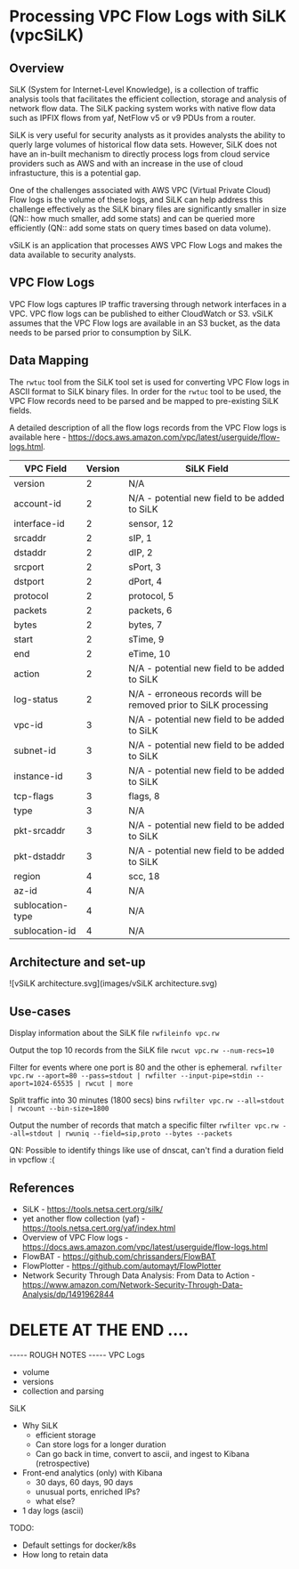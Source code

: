 # Processing VPC Flow Logs with SiLK (vpcSiLK)

## Overview 
SiLK (System for Internet-Level Knowledge), is a collection of traffic analysis tools that facilitates the efficient collection, storage and analysis of network flow data. The SiLK packing system works with native flow data such as IPFIX flows from yaf, NetFlow v5 or v9 PDUs from a router. 

SiLK is very useful for security analysts as it provides analysts the ability to querly large volumes of historical flow data sets. However, SiLK does not have an in-built mechanism to directly process logs from cloud service providers such as AWS and with an increase in the use of cloud infrastucture, this is a potential gap. 

One of the challenges associated with AWS VPC (Virtual Private Cloud) Flow logs is the volume of these logs, and SiLK can help address this challenge effectively as the SiLK binary files are significantly smaller in size (QN:: how much smaller, add some stats) and can be queried more efficiently (QN:: add some stats on query times based on data volume). 

vSiLK is an application that processes AWS VPC Flow Logs and makes the data available to security analysts. 

## VPC Flow Logs
VPC Flow logs captures IP traffic traversing through network interfaces in a VPC. VPC flow logs can be published to either CloudWatch or S3. vSiLK assumes that the VPC Flow logs are available in an S3 bucket, as the data needs to be parsed prior to consumption by SiLK.  

## Data Mapping 
The `rwtuc` tool from the SiLK tool set is used for converting VPC Flow logs in ASCII format to SiLK binary files. In order for the `rwtuc` tool to be used, the VPC Flow records need to be parsed and be mapped to pre-existing SiLK fields. 

A detailed description of all the flow logs records from the VPC Flow logs is available here - https://docs.aws.amazon.com/vpc/latest/userguide/flow-logs.html. 

| VPC Field  | Version | SiLK Field |
|---|---|---|
| version | 2 | N/A |
| account-id | 2 | N/A - potential new field to be added to SiLK |
| interface-id | 2 | sensor, 12 | 
| srcaddr | 2 | sIP, 1 | 
| dstaddr | 2 | dIP, 2 | 
| srcport | 2 | sPort, 3 | 
| dstport | 2 | dPort, 4 | 
| protocol | 2 | protocol, 5 | 
| packets | 2 | packets, 6 | 
| bytes | 2 | bytes, 7 | 
| start | 2 | sTime, 9 | 
| end | 2 | eTime, 10 | 
| action | 2 | N/A - potential new field to be added to SiLK |
| log-status | 2 | N/A - erroneous records will be removed prior to SiLK processing | 
| vpc-id | 3 | N/A - potential new field to be added to SiLK |
| subnet-id | 3 | N/A - potential new field to be added to SiLK |
| instance-id | 3 | N/A - potential new field to be added to SiLK | 
| tcp-flags | 3 | flags, 8 | 
| type | 3 | N/A | 
| pkt-srcaddr | 3 | N/A - potential new field to be added to SiLK | 
| pkt-dstaddr | 3 | N/A - potential new field to be added to SiLK | 
| region | 4 | scc, 18 | 
| az-id | 4 | N/A | 
| sublocation-type | 4 | N/A | 
| sublocation-id | 4 | N/A | 

## Architecture and set-up

![vSiLK architecture.svg](images/vSiLK architecture.svg)


## Use-cases 
Display information about the SiLK file
`rwfileinfo vpc.rw`

Output the top 10 records from the SiLK file
`rwcut vpc.rw --num-recs=10` 

Filter for events where one port is 80 and the other is ephemeral. 
`rwfilter vpc.rw --aport=80 --pass=stdout | rwfilter --input-pipe=stdin --aport=1024-65535 | rwcut | more`

Split traffic into 30 minutes (1800 secs) bins
`rwfilter vpc.rw --all=stdout | rwcount --bin-size=1800`

Output the number of records that match a specific filter 
`rwfilter vpc.rw --all=stdout | rwuniq --field=sip,proto --bytes --packets`


QN: Possible to identify things like use of dnscat, can't find a duration field in vpcflow :( 


## References
* SiLK - https://tools.netsa.cert.org/silk/
* yet another flow collection (yaf) - https://tools.netsa.cert.org/yaf/index.html 
* Overview of VPC Flow logs - https://docs.aws.amazon.com/vpc/latest/userguide/flow-logs.html
* FlowBAT - https://github.com/chrissanders/FlowBAT
* FlowPlotter - https://github.com/automayt/FlowPlotter
* Network Security Through Data Analysis: From Data to Action - https://www.amazon.com/Network-Security-Through-Data-Analysis/dp/1491962844


# DELETE AT THE END .... 
----- ROUGH NOTES ----- 
VPC Logs
- volume
- versions 
- collection and parsing

SiLK 
- Why SiLK 
    - efficient storage 
    - Can store logs for a longer duration
    - Can go back in time, convert to ascii, and ingest to Kibana (retrospective)
- Front-end analytics (only) with Kibana
    - 30 days, 60 days, 90 days
    - unusual ports, enriched IPs? 
    - what else? 
- 1 day logs (ascii) 

TODO:
- Default settings for docker/k8s 
- How long to retain data
